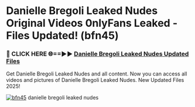# Danielle Bregoli Leaked Nudes Original Videos 0nlyFans Leaked - Files Updated! (bfn45)

<h3>🔴 CLICK HERE 🌐==►► <a href="https://tinyurl.com/x26r9saj" rel="nofollow">Danielle Bregoli Leaked Nudes Updated Files</a></h3>

Get Danielle Bregoli Leaked Nudes and all content. Now you can access all videos and pictures of Danielle Bregoli Leaked Nudes. New Updated Files 2025!

[![bfn45](https://i.imgur.com/LkgZPqh.gif)](https://tinyurl.com/x26r9saj)
danielle bregoli leaked nudes